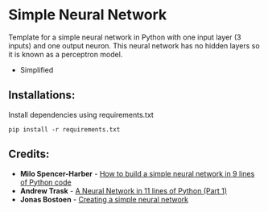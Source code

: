 # Simple Neural Network
Template for a simple neural network in Python with one input layer (3 inputs) and one output neuron. This neural network has no hidden layers so it is known as a perceptron model. 

- Simplified 
## Installations:
Install dependencies using requirements.txt

`pip install -r requirements.txt`

## Credits:
* **Milo Spencer-Harber** - [How to build a simple neural network in 9 lines of Python code](https://medium.com/technology-invention-and-more/how-to-build-a-simple-neural-network-in-9-lines-of-python-code-cc8f23647ca1)
* **Andrew Trask** - [A Neural Network in 11 lines of Python (Part 1)](https://iamtrask.github.io/2015/07/12/basic-python-network/)
* **Jonas Bostoen** - [Creating a simple neural network](https://github.com/jonasbostoen/simple-neural-network)

